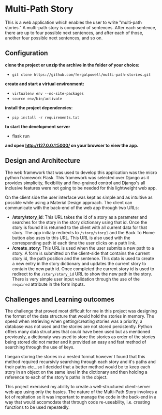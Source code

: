 # Multi-Path Story
This is a web application which enables the user to write "multi-path stories." A multi-path story is composed of sentences. 
After each sentence, there are up to four possible next sentences, and after each of those, another four possible next 
sentences, and so on.

## Configuration

**clone the project or unzip the archive in the folder of your choice:**
+ `git clone https://github.com/fergalpowell/multi-path-stories.git`

**create and start a virtual environment:**
+ `virtualenv env --no-site-packages`
+ `source env/bin/activate`

**install the project dependencies:**
+ `pip install -r requirements.txt`
  
**to start the development server**
+ flask run
  
**and open http://127.0.0.1:5000/ on your browser to view the app.**

## Design and Architecture
The web framework that was used to develop this application was the micro python framework Flask. This framework was 
selected over Django as it provides simplicity, flexibility and fine-grained control and Django's all inclusive features
were not going to be needed for this lightweight web app.

On the client side the user interface was kept as simple and as intuitive as possible while using a Material Design approach.
The client can communicate with the back-end of the web app through two URLs: 
  * **/story/story_id**: This URL takes the id of a story as a parameter and searches for the story in the story dictionary using that 
  id. Once the story is found it is returned to the client with all current data for that story. The app initialy redirects to 
  `/story/story1` and the Back To Home button also uses to this URL. This URL is also used with the corresponding path id 
  each time the user clicks on a path link.
  * **/create_story**: This URL is used when the user submits a new path to a story. A form is submitted on the client-side
  that contains the current story id, the path position and the sentence. This data is used to create a new entry in the 
  story dictionary and updates the current story to contain the new path id. Once completed the current story id is used 
  to redirect to the `/story/story_id` URL to show the new path in the story. There is very simple user input validation 
  through the use of the `required` attribute in the form inputs.
  
## Challenges and Learning outcomes
The challenge that proved most difficult for me in this project was designing the format of the data structure that would hold
the stories in memory. The speed when retrieving when getting/creating stories was a priority, a database was not used and
the stories are not stored persistently. Python offers many data structures that could have been used but as mentioned 
previously, a dictionaty was used to store the stories as order of the stories being stored did not matter and it provided
an easy and fast method of searching through the use of keys. 

I began storing the stories in a nested format however I found that this method required recursivly searching through each 
story and it's paths and their paths etc...so I decided that a better method would be to keep each story in an object on the 
same level in the dictionary and then holding a reference to each of the story's paths in the object.

This project exercised my ability to create a well-structured client-server web app using only the basics. The nature of the 
Multi-Path Story involves a lot of repitation so it was important to manage the code in the back-end in a way that would 
accomodate that through code re-useability, i.e. creating functions to be used repeatedly. 
